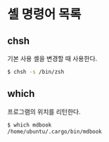 # 셸 명령어 목록

## chsh

기본 사용 셸을 변경할 때 사용한다.

```sh
$ chsh -s /bin/zsh
```

## which

프로그램의 위치를 리턴한다.

```sh
$ which mdbook
/home/ubuntu/.cargo/bin/mdbook
```
